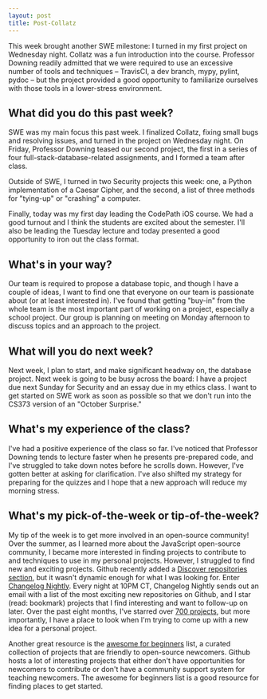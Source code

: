 ```yaml
---
layout: post
title: Post-Collatz
---
```


This week brought another SWE milestone: I turned in my first project on Wednesday night. Collatz was a fun introduction into the course. Professor Downing readily admitted that we were required to use an excessive number of tools and techniques – TravisCI, a dev branch, mypy, pylint, pydoc – but the project provided a good opportunity to familiarize ourselves with those tools in a lower-stress environment.

## What did you do this past week?
SWE was my main focus this past week. I finalized Collatz, fixing small bugs and resolving issues, and turned in the project on Wednesday night. On Friday, Professor Downing teased our second project, the first in a series of four full-stack-database-related assignments, and I formed a team after class.

Outside of SWE, I turned in two Security projects this week: one, a Python implementation of a Caesar Cipher, and the second, a list of three methods for "tying-up" or "crashing" a computer.

Finally, today was my first day leading the CodePath iOS course. We had a good turnout and I think the students are excited about the semester. I'll also be leading the Tuesday lecture and today presented a good opportunity to iron out the class format.

## What's in your way?
Our team is required to propose a database topic, and though I have a couple of ideas, I want to find one that everyone on our team is passionate about (or at least interested in). I've found that getting "buy-in" from the whole team is the most important part of working on a project, especially a school project. Our group is planning on meeting on Monday afternoon to discuss topics and an approach to the project.

## What will you do next week?
Next week, I plan to start, and make significant headway on, the database project. Next week is going to be busy across the board: I have a project due next Sunday for Security and an essay due in my ethics class. I want to get started on SWE work as soon as possible so that we don't run into the CS373 version of an "October Surprise."

## What's my experience of the class?
I've had a positive experience of the class so far. I've noticed that Professor Downing tends to lecture faster when he presents pre-prepared code, and I've struggled to take down notes before he scrolls down. However, I've gotten better at asking for clarification. I've also shifted my strategy for preparing for the quizzes and I hope that a new approach will reduce my morning stress.

## What's my pick-of-the-week or tip-of-the-week?
My tip of the week is to get more involved in an open-source community! Over the summer, as I learned more about the JavaScript open-source community, I became more interested in finding projects to contribute to and techniques to use in my personal projects. However, I struggled to find new and exciting projects. Github recently added a [Discover repositories section](https://github.com/dashboard/discover), but it wasn't dynamic enough for what I was looking for. Enter [Changelog Nightly](https://changelog.com/nightly). Every night at 10PM CT, Changelog Nightly sends out an email with a list of the most exciting new repositories on Github, and I star (read: bookmark) projects that I find interesting and want to follow-up on later. Over the past eight months, I've starred over [700 projects](https://github.com/bzsinger?tab=stars), but more importantly, I have a place to look when I'm trying to come up with a new idea for a personal project.

Another great resource is the [awesome for beginners](https://github.com/MunGell/awesome-for-beginners) list, a curated collection of projects that are friendly to open-source newcomers. Github hosts a lot of interesting projects that either don't have opportunities for newcomers to contribute or don't have a community support system for teaching newcomers. The awesome for beginners list is a good resource for finding places to get started.
